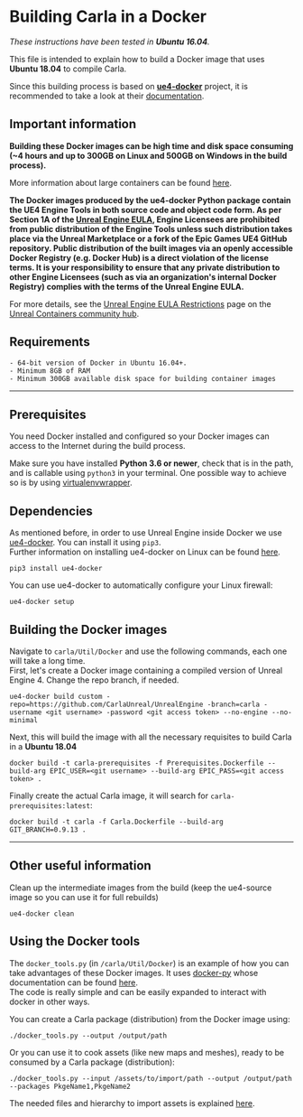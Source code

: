 # Building Carla in a Docker

_These instructions have been tested in **Ubuntu 16.04**._

This file is intended to explain how to build a Docker image that uses **Ubuntu 18.04** to compile Carla.

Since this building process is based on [**ue4-docker**](https://github.com/adamrehn/ue4-docker) project, it is recommended to take a look at their [documentation](https://adamrehn.com/docs/ue4-docker/read-these-first/introduction-to-ue4-docker).

## Important information

**Building these Docker images can be high time and disk space consuming (~4 hours and up to 300GB on Linux and 500GB on Windows in the build process).**

More information about large containers can be found [here](https://adamrehn.com/docs/ue4-docker/read-these-first/large-container-images-primer).

**The Docker images produced by the ue4-docker Python package contain the UE4 Engine Tools in both source code and object code form. As per Section 1A of the [Unreal Engine EULA](https://www.unrealengine.com/en-US/eula), Engine Licensees are prohibited from public distribution of the Engine Tools unless such distribution takes place via the Unreal Marketplace or a fork of the Epic Games UE4 GitHub repository. Public distribution of the built images via an openly accessible Docker Registry (e.g. Docker Hub) is a direct violation of the license terms. It is your responsibility to ensure that any private distribution to other Engine Licensees (such as via an organization's internal Docker Registry) complies with the terms of the Unreal Engine EULA.**  

For more details, see the [Unreal Engine EULA Restrictions](https://unrealcontainers.com/docs/obtaining-images/eula-restrictions) page on the [Unreal Containers community hub](https://unrealcontainers.com/).

## Requirements

```
- 64-bit version of Docker in Ubuntu 16.04+.
- Minimum 8GB of RAM
- Minimum 300GB available disk space for building container images
```

---

## Prerequisites

You need Docker installed and configured so your Docker images can access to the Internet during the build process.

Make sure you have installed **Python 3.6 or newer**, check that is in the path, and is callable using `python3` in your terminal. One possible way to achieve so is by using [virtualenvwrapper](https://virtualenvwrapper.readthedocs.io/en/latest/).

## Dependencies

As mentioned before, in order to use Unreal Engine inside Docker we use [ue4-docker](https://github.com/adamrehn/ue4-docker). You can install it using `pip3`.  
Further information on installing ue4-docker on Linux can be found [here](https://adamrehn.com/docs/ue4-docker/configuration/configuring-linux).

```
pip3 install ue4-docker
```

You can use ue4-docker to automatically configure your Linux firewall:

```
ue4-docker setup
```

## Building the Docker images

Navigate to `carla/Util/Docker` and use the following commands, each one will take a long time.  
First, let's create a Docker image containing a compiled version of Unreal Engine 4. Change the repo branch, if needed.

```
ue4-docker build custom -repo=https://github.com/CarlaUnreal/UnrealEngine -branch=carla -username <git username> -password <git access token> --no-engine --no-minimal
```

Next, this will build the image with all the necessary requisites to build Carla in a **Ubuntu 18.04**

```
docker build -t carla-prerequisites -f Prerequisites.Dockerfile --build-arg EPIC_USER=<git username> --build-arg EPIC_PASS=<git access token> .
```

Finally create the actual Carla image, it will search for `carla-prerequisites:latest`:

```
docker build -t carla -f Carla.Dockerfile --build-arg GIT_BRANCH=0.9.13 .
```

---

## Other useful information

Clean up the intermediate images from the build (keep the ue4-source image so you can use it for full rebuilds)

```
ue4-docker clean
```

## Using the Docker tools

The `docker_tools.py` (in `/carla/Util/Docker`) is an example of how you can take advantages of these Docker images. It uses [docker-py](https://github.com/docker/docker-py) whose documentation can be found [here](https://docker-py.readthedocs.io/en/stable/).  
The code is really simple and can be easily expanded to interact with docker in other ways.

You can create a Carla package (distribution) from the Docker image using:

```
./docker_tools.py --output /output/path
```

Or you can use it to cook assets (like new maps and meshes), ready to be consumed by a Carla package (distribution):

```
./docker_tools.py --input /assets/to/import/path --output /output/path --packages PkgeName1,PkgeName2
```

The needed files and hierarchy to import assets is explained [here](https://carla.readthedocs.io/en/latest/export_import_dist/).
